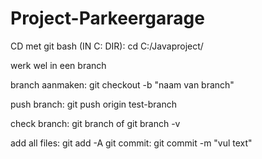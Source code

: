 # Project-Parkeergarage

CD met git bash (IN C: DIR): cd C:/Javaproject/

werk wel in een branch

branch aanmaken: git checkout -b "naam van branch"

push branch: git push origin test-branch

check branch: git branch of git branch -v

add all files: git add -A
git commit: git commit -m "vul text"
